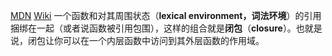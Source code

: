 [MDN](https://developer.mozilla.org/zh-CN/docs/Web/JavaScript/Closures)
[Wiki](https://en.wikipedia.org/wiki/Closure_(computer_programming))
一个函数和对其周围状态（**lexical environment，词法环境**）的引用捆绑在一起（或者说函数被引用包围），这样的组合就是**闭包**（**closure**）。也就是说，闭包让你可以在一个内层函数中访问到其外层函数的作用域。
